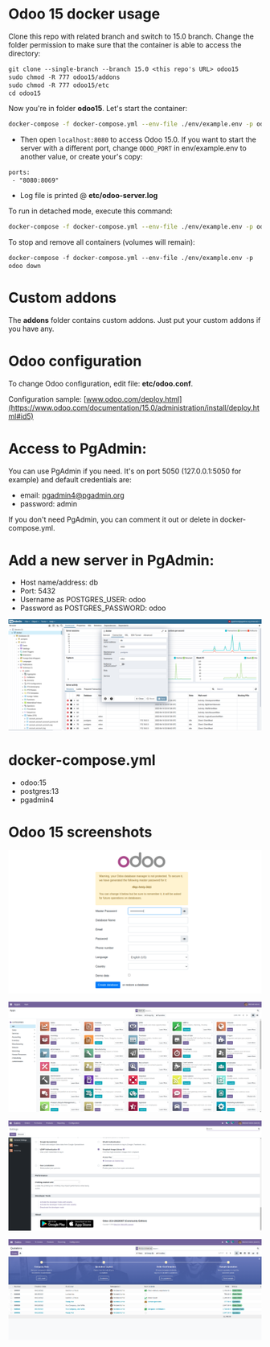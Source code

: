 # Odoo 15 docker usage 

Clone this repo with related branch and switch to 15.0 branch. Change the folder permission to make sure that the container is able to access the directory:
```
git clone --single-branch --branch 15.0 <this repo's URL> odoo15
sudo chmod -R 777 odoo15/addons
sudo chmod -R 777 odoo15/etc
cd odoo15
```
Now you're in folder **odoo15**. Let's start the container:
```bash
docker-compose -f docker-compose.yml --env-file ./env/example.env -p odoo up
```

* Then open `localhost:8080` to access Odoo 15.0. If you want to start the server with a different port, change `ODOO_PORT` in env/example.env to another value, or create your's copy:

```
ports:
 - "8080:8069"
```

* Log file is printed @ **etc/odoo-server.log**

To run in detached mode, execute this command:

```bash
docker-compose -f docker-compose.yml --env-file ./env/example.env -p odoo up -d --remove-orphans
```

To stop and remove all containers (volumes will remain):

```
docker-compose -f docker-compose.yml --env-file ./env/example.env -p odoo down
```

# Custom addons

The **addons** folder contains custom addons. Just put your custom addons if you have any.

# Odoo configuration

To change Odoo configuration, edit file: **etc/odoo.conf**.

Configuration sample: [www.odoo.com/deploy.html](https://www.odoo.com/documentation/15.0/administration/install/deploy.html#id5)

# Access to PgAdmin:

You can use PgAdmin if you need. It's on port 5050 (127.0.0.1:5050 for example) and default credentials are:

* email: pgadmin4@pgadmin.org
* password: admin

If you don't need PgAdmin, you can comment it out or delete in docker-compose.yml.

# Add a new server in PgAdmin:

* Host name/address: db
* Port: 5432
* Username as POSTGRES_USER: odoo
* Password as POSTGRES_PASSWORD: odoo

![pgadmin-conf](screenshots/pgadmin-conf.png)

# docker-compose.yml

* odoo:15
* postgres:13
* pgadmin4

# Odoo 15 screenshots

![odoo15-start-screen](screenshots/odoo15-start-screen.png)

![odoo15-apps-screen.png](screenshots/odoo15-apps-screen.png)

![odoo15-settings-screen.png](screenshots/odoo15-settings-screen.png)

![odoo15-sales-screen.png](screenshots/odoo15-sales-screen.png)
